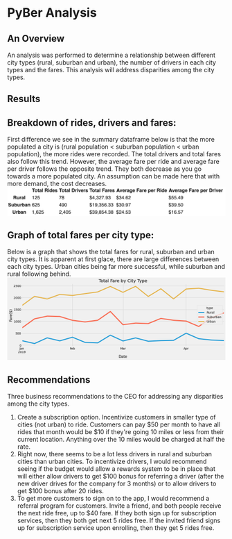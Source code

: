 # PyBer Analysis

## An Overview
An analysis was performed to determine a relationship between different city types (rural, suburban and urban), the number of drivers in each city types and the fares. This analysis will address disparities among the city types. 


## Results
## Breakdown of rides, drivers and fares:
First difference we see in the summary dataframe below is that the more populated a city is (rural population < suburban population < urban population), the more rides were recorded. The total drivers and total fares also follow this trend. However, the average fare per ride and average fare per driver follows the opposite trend. They both decrease as you go towards a more populated city. 
An assumption can be made here that with more demand, the cost decreases. 
![Summary_Data](https://github.com/pratishthasingh1/PyBer_Analysis/blob/master/Resources/ride_data.png?raw=true)
## Graph of total fares per city type:
Below is a graph that shows the total fares for rural, suburban and urban city types. It is apparent at first glace, there are large differences between each city types. Urban cities being far more successful, while suburban and rural following behind. 
![Ride_Data](https://github.com/pratishthasingh1/PyBer_Analysis/blob/master/Resources/ride_graph.png?raw=true)

## Recommendations
Three business recommendations to the CEO for addressing any disparities among the city types.
1. Create a subscription option. Incentivize customers in smaller type of cities (not urban) to ride. Customers can pay $50 per month to have all rides that month would be $10 if they're going 10 miles or less from their current location. Anything over the 10 miles would be charged at half the rate. 
2. Right now, there seems to be a lot less drivers in rural and suburban cities than urban cities. To incentivize drivers, I would recommend seeing if the budget would allow a rewards system to be in place that will either allow drivers to get $100 bonus for referring a driver (after the new driver drives for the company for 3 months) or to allow drivers to get $100 bonus after 20 rides. 
3. To get more customers to sign on to the app, I would recommend a referral program for customers. Invite a friend, and both people receive the next ride free, up to $40 fare. If they both sign up for subscription services, then they both get next 5 rides free. If the invited friend signs up for subscription service upon enrolling, then they get 5 rides free. 
